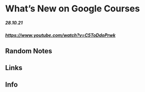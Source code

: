 # What’s New on Google Courses
##### 28.10.21
##### https://www.youtube.com/watch?v=C5ToDdoPrwk


## Random Notes




## Links



## Info